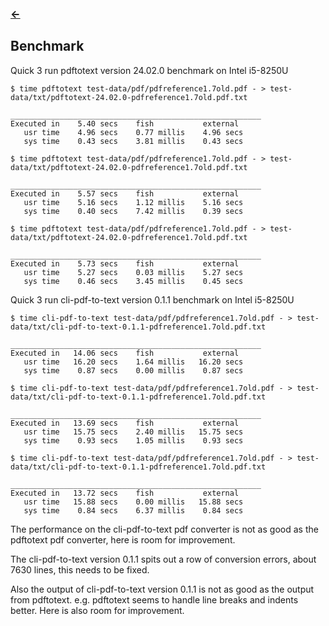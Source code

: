 ### [<-](../README.md)

## Benchmark
Quick 3 run pdftotext version 24.02.0 benchmark on Intel i5-8250U
```log
$ time pdftotext test-data/pdf/pdfreference1.7old.pdf - > test-data/txt/pdftotext-24.02.0-pdfreference1.7old.pdf.txt

________________________________________________________
Executed in    5.40 secs    fish           external
   usr time    4.96 secs    0.77 millis    4.96 secs
   sys time    0.43 secs    3.81 millis    0.43 secs

$ time pdftotext test-data/pdf/pdfreference1.7old.pdf - > test-data/txt/pdftotext-24.02.0-pdfreference1.7old.pdf.txt

________________________________________________________
Executed in    5.57 secs    fish           external
   usr time    5.16 secs    1.12 millis    5.16 secs
   sys time    0.40 secs    7.42 millis    0.39 secs

$ time pdftotext test-data/pdf/pdfreference1.7old.pdf - > test-data/txt/pdftotext-24.02.0-pdfreference1.7old.pdf.txt

________________________________________________________
Executed in    5.73 secs    fish           external
   usr time    5.27 secs    0.03 millis    5.27 secs
   sys time    0.46 secs    3.45 millis    0.45 secs

```

Quick 3 run cli-pdf-to-text version 0.1.1 benchmark on Intel i5-8250U
```log
$ time cli-pdf-to-text test-data/pdf/pdfreference1.7old.pdf - > test-data/txt/cli-pdf-to-text-0.1.1-pdfreference1.7old.pdf.txt

________________________________________________________
Executed in   14.06 secs    fish           external
   usr time   16.20 secs    1.64 millis   16.20 secs
   sys time    0.87 secs    0.00 millis    0.87 secs

$ time cli-pdf-to-text test-data/pdf/pdfreference1.7old.pdf - > test-data/txt/cli-pdf-to-text-0.1.1-pdfreference1.7old.pdf.txt

________________________________________________________
Executed in   13.69 secs    fish           external
   usr time   15.75 secs    2.40 millis   15.75 secs
   sys time    0.93 secs    1.05 millis    0.93 secs

$ time cli-pdf-to-text test-data/pdf/pdfreference1.7old.pdf - > test-data/txt/cli-pdf-to-text-0.1.1-pdfreference1.7old.pdf.txt

________________________________________________________
Executed in   13.72 secs    fish           external
   usr time   15.88 secs    0.00 millis   15.88 secs
   sys time    0.84 secs    6.37 millis    0.84 secs

```

The performance on the cli-pdf-to-text pdf converter is not as good as the pdftotext pdf converter, here is room for improvement.

The cli-pdf-to-text version 0.1.1 spits out a row of conversion errors, about 7630 lines, this needs to be fixed.

Also the output of cli-pdf-to-text version 0.1.1 is not as good as the output from pdftotext. e.g. pdftotext seems to handle line breaks and indents better. Here is also room for improvement.
